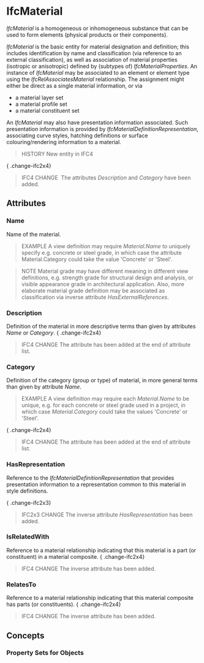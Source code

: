 # IfcMaterial

_IfcMaterial_ is a homogeneous or inhomogeneous substance that can be used to form elements (physical products or their components).

_IfcMaterial_ is the basic entity for material designation and definition; this includes identification by name and classification (via reference to an external classification), as well as association of material properties (isotropic or anisotropic) defined by (subtypes of) _IfcMaterialProperties_. An instance of _IfcMaterial_ may be associated to an element or element type using the _IfcRelAssociatesMaterial_ relationship. The assignment might either be direct as a single material information, or via

* a material layer set
* a material profile set
* a material constituent set

An _IfcMaterial_ may also have presentation information associated. Such presentation information is provided by _IfcMaterialDefinitionRepresentation_, associating curve styles, hatching definitions or surface colouring/rendering information to a material.

> HISTORY New entity in IFC4

{ .change-ifc2x4}
> IFC4 CHANGE  The attributes _Description_ and _Category_ have been added.

## Attributes

### Name
Name of the material.
> EXAMPLE A view definition may require _Material.Name_ to uniquely specify e.g. concrete or steel grade, in which case the attribute Material.Category could take the value 'Concrete' or 'Steel'.

> NOTE  Material grade may have different meaning in different view definitions, e.g. strength grade for structural design and analysis, or visible appearance grade in architectural application. Also, more elaborate material grade definition may be associated as classification via inverse attribute _HasExternalReferences_.

### Description
Definition of the material in more descriptive terms than given by attributes _Name_ or _Category_.
{ .change-ifc2x4}
> IFC4 CHANGE  The attribute has been added at the end of attribute list.

### Category
Definition of the category (group or type) of material, in more general terms than given by attribute _Name_.
> EXAMPLE A view definition may require each _Material.Name_ to be unique, e.g. for each concrete or steel grade used in a project, in which case _Material.Category_ could take the values 'Concrete' or 'Steel'.

{ .change-ifc2x4}
> IFC4 CHANGE  The attribute has been added at the end of attribute list.

### HasRepresentation
Reference to the _IfcMaterialDefinitionRepresentation_ that provides presentation information to a representation common to this material in style definitions.

{ .change-ifc2x3}
> IFC2x3 CHANGE  The inverse attribute _HasRepresentation_ has been added.

### IsRelatedWith
Reference to a material relationship indicating that this material is a part (or constituent) in a material composite.
{ .change-ifc2x4}
> IFC4 CHANGE  The inverse attribute has been added.

### RelatesTo
Reference to a material relationship indicating that this material composite has parts (or constituents).
{ .change-ifc2x4}
> IFC4 CHANGE  The inverse attribute has been added.

## Concepts

### Property Sets for Objects


